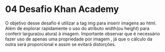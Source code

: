 # 04 Desafio Khan Academy
O objetivo desse desafio é utilizar a tag img para inserir imagens ao html. Além de explorar rapidamente o uso do atributo width(ou height) para conferir largura(ou atura) à imagem. 
Importante observar que é necessário fazer uso de apenas uma propriedade por imagem , já que o cálculo da outra será proporcional e assim se evitará distorções. 